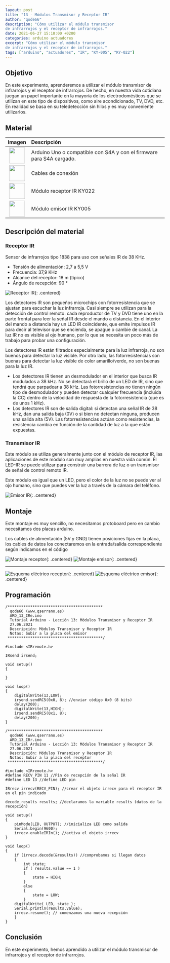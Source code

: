 ```yaml
---
layout: post
title: "13 - Módulos Transmisor y Receptor IR"
author: "qode66"
description: "Cómo utilizar el módulo transmisor
de infrarrojos y el receptor de infrarrojos."
date: 2021-06-27 15:10:00 +0200
categories: arduino actuadores
excerpt: "Cómo utilizar el módulo transmisor
de infrarrojos y el receptor de infrarrojos."
tags: ["arduino", "actuadores", "IR", "KY-005", "KY-022"]
---
```


[img1]: /assets/imatges/ard/ard_13_01.png "Receptor IR"
[img2]: /assets/imatges/ard/ard_13_02.png "Emisor IR"
[img3]: /assets/imatges/ard/ard_13_03.png "Montaje receptor"
[img4]: /assets/imatges/ard/ard_13_04.png "Esquema eléctrico receptor"
[img5]: /assets/imatges/ard/ard_13_05.png "Montaje emisor"
[img6]: /assets/imatges/ard/ard_13_06.png "Esquema eléctrico emisor"

## Objetivo

En este experimento, aprenderemos a utilizar el módulo transmisor
de infrarrojos y el receptor de infrarrojos.
De hecho, en nuestra vida cotidiana juegan un papel importante en la
mayoría de los electrodomésticos que se utilizan en este tipo de
dispositivos, como aire acondicionado, TV, DVD, etc. En realidad se basa
en su teledetección sin hilos y es muy conveniente utilizarlos.

## Material

|                               Imagen                               | Descripción                                                           |
| :----------------------------------------------------------------: | :------------------------------------------------------------------- |
| <img src="/assets/imatges/mat/mat_unor3.png" width="50" height="50">  | Arduino Uno o compatible con S4A y con el firmware para S4A cargado. |
| <img src="/assets/imatges/mat/mat_cables.png" width="50" height="50"> | Cables de conexión                                                   |
| <img src="/assets/imatges/mat/mat_KY-022.png" width="50" height="50"> | Módulo receptor IR KY022                                              |
| <img src="/assets/imatges/mat/mat_KY-005.png" width="50" height="50"> | Módulo emisor IR KY005                                               |

## Descripción del material

### Receptor IR

Sensor de infrarrojos tipo 1838 para uso con señales IR de 38 KHz.

- Tensión de alimentación: 2,7 a 5,5 V
- Frecuencia: 37,9 KHz
- Alcance del receptor: 18 m (típico)
- Ángulo de recepción: 90 °

![Receptor IR][img1]{: .centered}

Los detectores IR son pequeños microchips con fotorresistencia que se ajustan para
escuchar la luz infrarroja. Casi siempre se utilizan para la detección
de control remoto: cada reproductor de TV y DVD tiene uno en la parte
frontal para leer la señal IR desde el mando a distancia. En el interior del
mando a distancia hay un LED IR coincidente, que emite impulsos IR
para decir al televisor que se encienda, se apague o cambie de canal. La luz
IR no es visible al ojo humano, por lo que se necesita un poco más
de trabajo para probar una configuración.

Los detectores IR están filtrados especialmente para la luz infrarroja, no son
buenos para detectar la luz visible. Por otro lado, las fotorresistencias son
buenas para detectar la luz visible de color amarillo/verde, no son buenas
para la luz IR.

- Los detectores IR tienen un desmodulador en el interior que busca IR
  modulados a 38 kHz. No se detectará el brillo de un LED de IR, sino que
  tendrá que parpadear a 38 kHz. Las fotorresistencias no tienen ningún tipo de
  desmodulador y pueden detectar cualquier frecuencia (incluida la CC) dentro
  de la velocidad de respuesta de la fotorresistencia (que es de unos 1 kHz).
- Los detectores IR son de salida digital: si detectan una señal IR de
  38 kHz, dan una salida baja (0V) o si bien no detectan ninguna,
  producen una salida alta (5V). Las fotorresistencias actúan como
  resistencias, la resistencia cambia en función de la cantidad de luz a
  la que están expuestas.

### Transmisor IR

Este módulo se utiliza generalmente junto con el módulo de receptor
IR, las aplicaciones de este módulo son muy amplias en nuestra vida
común. El LED-IR se puede utilizar para construir una barrera de luz o un
transmisor de señal de control remoto IR.

Este módulo es igual que un LED, pero el color de la luz no se puede
ver al ojo humano, sino que puedes ver la luz a través de la cámara
del teléfono.

![Emisor IR][img2]{: .centered}

## Montaje

Este montaje es muy sencillo, no necesitamos protoboard pero en
cambio necesitamos dos placas arduino.

Los cables de alimentación (5V y GND) tienen posiciones fijas en la placa,
los cables de datos los conectaremos en la entrada/salida correspondiente
según indicamos en el código

![Montaje receptor][img3]{: .centered}
![Montaje emisor][img5]{: .centered}

---

![Esquema eléctrico receptor][img4]{: .centered}
![Esquema eléctrico emisor][img6]{: .centered}

## Programación

```Arduino
/******************************************
  qode66 (www.qserrano.es)
  ARD_13_IRe.ino
  Tutorial Arduino - Lección 13: Módulos Transmisor y Receptor IR
  27.06.2021
  Descripción: Módulos Transmisor y Receptor IR
  Notas: Subir a la placa del emisor
 ******************************************/

#include <IRremote.h>

IRsend irsend;

void setup()
{

}

void loop()
{
    digitalWrite(13,LOW);
    irsend.sendRC5(0x0, 8); //enviar código 0x0 (8 bits)
    delay(200);
    digitalWrite(13,HIGH);
    irsend.sendRC5(0x1, 8);
    delay(200);
}

```

```Arduino
/******************************************
  qode66 (www.qserrano.es)
  ARD_13_IRr.ino
  Tutorial Arduino - Lección 13: Módulos Transmisor y Receptor IR
  27.06.2021
  Descripción: Módulos Transmisor y Receptor IR
  Notas: Subir a la placa del receptor
 ******************************************/

#include <IRremote.h>
#define RECV_PIN 11 //Pin de recepción de la señal IR
#define LED 13 //define LED pin

IRrecv irrecv(RECV_PIN); //crear el objeto irrecv para el receptor IR en el pin indicado

decode_results results; //declaramos la variable results (datos de la recepción)

void setup()
{
    pinMode(LED, OUTPUT); //inicializa LED como salida
    Serial.begin(9600);
    irrecv.enableIRIn(); //activa el objeto irrecv
}

void loop()
{
    if (irrecv.decode(&results)) //comprobamos si llegan datos
    {
        int state;
        if ( results.value == 1 )
        {
            state = HIGH;
        }
        else
        {
            state = LOW;
        }
    digitalWrite( LED, state );
    Serial.println(results.value);
    irrecv.resume(); // comenzamos una nueva recepción
    }
}

```

## Conclusión

En este experimento, hemos aprendido a utilizar el módulo transmisor
de infrarrojos y el receptor de infrarrojos.
